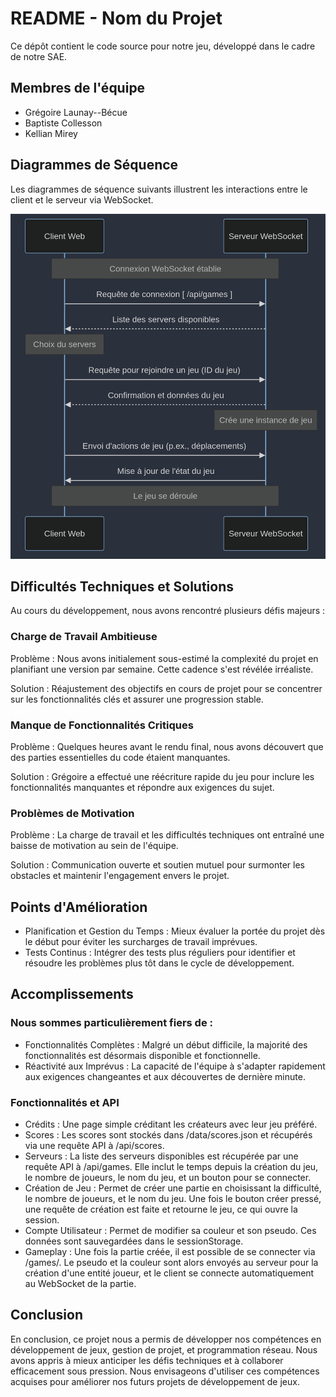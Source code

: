 # README - Nom du Projet

Ce dépôt contient le code source pour notre jeu, développé dans le cadre de notre
SAE.

## Membres de l'équipe

- Grégoire Launay--Bécue
- Baptiste Collesson
- Kellian Mirey

## Diagrammes de Séquence

Les diagrammes de séquence suivants illustrent les interactions entre le client et le serveur via WebSocket.

[//]: # (```mermaid)

[//]: # (sequenceDiagram)

[//]: # (    participant Client as Client Web)

[//]: # (    participant Server as Serveur WebSocket)

[//]: # (    Note over Client,Server: Connexion WebSocket établie)

[//]: # ()

[//]: # (    Client->>Server: Requête de connexion [ /api/games ])

[//]: # (    Server-->>Client: Liste des servers disponibles)

[//]: # (    Note over Client: Choix du servers)

[//]: # ()

[//]: # (    Client->>Server: Requête pour rejoindre un jeu &#40;ID du jeu&#41;)

[//]: # (    Server-->>Client: Confirmation et données du jeu)

[//]: # (    Note over Server: Crée une instance de jeu)

[//]: # ()

[//]: # (    Client->>Server: Envoi d'actions de jeu &#40;p.ex., déplacements&#41;)

[//]: # (    Server->>Client: Mise à jour de l'état du jeu)

[//]: # (    Note over Client,Server: Le jeu se déroule)

[//]: # (```)

![img.png](img.png)

## Difficultés Techniques et Solutions

Au cours du développement, nous avons rencontré plusieurs défis majeurs :

### Charge de Travail Ambitieuse

Problème : Nous avons initialement sous-estimé la complexité du projet en planifiant une version par semaine. Cette
cadence s'est révélée irréaliste.

Solution : Réajustement des objectifs en cours de projet pour se concentrer sur les fonctionnalités clés et assurer une
progression stable.

### Manque de Fonctionnalités Critiques

Problème : Quelques heures avant le rendu final, nous avons découvert que des parties essentielles du code étaient
manquantes.

Solution : Grégoire a effectué une réécriture rapide du jeu pour inclure les fonctionnalités manquantes et répondre aux
exigences du sujet.

### Problèmes de Motivation

Problème : La charge de travail et les difficultés techniques ont entraîné une baisse de motivation au sein de l'équipe.

Solution : Communication ouverte et soutien mutuel pour surmonter les obstacles et maintenir l'engagement envers le
projet.

## Points d'Amélioration

- Planification et Gestion du Temps : Mieux évaluer la portée du projet dès le début pour éviter les surcharges de
  travail imprévues.
- Tests Continus : Intégrer des tests plus réguliers pour identifier et résoudre les problèmes plus tôt dans le cycle de
  développement.

## Accomplissements

### Nous sommes particulièrement fiers de :

- Fonctionnalités Complètes : Malgré un début difficile, la majorité des fonctionnalités est désormais disponible et
  fonctionnelle.
- Réactivité aux Imprévus : La capacité de l'équipe à s'adapter rapidement aux exigences changeantes et aux découvertes
  de dernière minute.

### Fonctionnalités et API

- Crédits : Une page simple créditant les créateurs avec leur jeu préféré.
- Scores : Les scores sont stockés dans /data/scores.json et récupérés via une requête API à /api/scores.
- Serveurs : La liste des serveurs disponibles est récupérée par une requête API à /api/games. Elle inclut le temps
  depuis la création du jeu, le nombre de joueurs, le nom du jeu, et un bouton pour se connecter.
- Création de Jeu : Permet de créer une partie en choisissant la difficulté, le nombre de joueurs, et le nom du jeu. Une
  fois le bouton créer pressé, une requête de création est faite et retourne le jeu, ce qui ouvre la session.
- Compte Utilisateur : Permet de modifier sa couleur et son pseudo. Ces données sont sauvegardées dans le
  sessionStorage.
- Gameplay : Une fois la partie créée, il est possible de se connecter via /games/<uuidv4>. Le pseudo et la couleur sont
  alors envoyés au serveur pour la création d'une entité joueur, et le client se connecte automatiquement au WebSocket
  de la partie.

## Conclusion

En conclusion, ce projet nous a permis de développer nos compétences en développement de jeux, gestion de projet, et
programmation réseau. Nous avons appris à mieux anticiper les défis techniques et à collaborer efficacement sous
pression. Nous envisageons d'utiliser ces compétences acquises pour améliorer nos futurs projets de développement de
jeux.